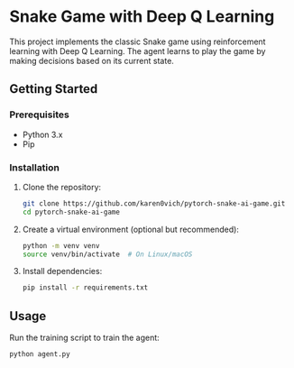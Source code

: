 # Snake Game with Deep Q Learning

This project implements the classic Snake game using reinforcement learning with Deep Q Learning. The agent learns to play the game by making decisions based on its current state.

## Getting Started

### Prerequisites

- Python 3.x
- Pip

### Installation

1. Clone the repository:

    ```bash
    git clone https://github.com/karen0vich/pytorch-snake-ai-game.git 
    cd pytorch-snake-ai-game 
    ```

2. Create a virtual environment (optional but recommended):

    ```bash
    python -m venv venv
    source venv/bin/activate  # On Linux/macOS
    ```

3. Install dependencies:

    ```bash
    pip install -r requirements.txt
    ```

## Usage

Run the training script to train the agent:

```bash
python agent.py

